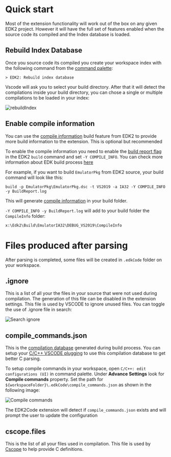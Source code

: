 # Quick start
Most of the extension functionality will work out of the box on any given EDK2 project. However it will have the full set of features enabled when the source code its compiled and the Index database is loaded.

## Rebuild Index Database
Once you source code its compiled you create your workspace index with the following command from the [command palette](https://code.visualstudio.com/docs/getstarted/userinterface#_command-palette):

```
> EDK2: Rebuild index database
```
Vscode will ask you to select your build directory. After that it will detect the compilations inside your build directory, you can chose a single or multiple compilations to be loaded in your index:

![rebuildIndex](https://github.com/intel/Edk2Code/assets/62723455/fd0b5143-0d4e-4970-98a9-b3cfcf09f433)

## Enable compile information

You can use the [compile information](https://github.com/tianocore/edk2/commit/4ad7ea9c842289aed6ed519f9fce33cf37cfc2a9) build feature from EDK2 to provide more build information to the extension. This is optional but recommended

To enable the compile information you need to enable the [build report flag](https://tianocore-docs.github.io/edk2-BuildSpecification/release-1.28/13_build_reports/#13-build-reports) in the EDK2 `build` command and set `-Y COMPILE_INFO`. You can check more information about EDK build process [here](https://github.com/tianocore/tianocore.github.io/wiki/Windows-systems#build)

For example, if you want to build `EmulatorPkg` from EDK2 source, your build command will look like this:

```shell
build -p EmulatorPkg\EmulatorPkg.dsc -t VS2019 -a IA32 -Y COMPILE_INFO -y BuildReport.log
```

This will generate [compile information](https://github.com/tianocore/edk2/commit/4ad7ea9c842289aed6ed519f9fce33cf37cfc2a9) in your build folder.

`-Y COMPILE_INFO -y BuildReport.log` will add to your build folder the `CompileInfo` folder:

`x:\Edk2\Build\EmulatorIA32\DEBUG_VS2019\CompileInfo`

# Files produced after parsing

After parsing is completed, some files will be created in `.edkCode` folder on your workspace.

## .ignore
This is a list of all your the files in your source that were not used during compilation. The generation of this file can be disabled in the extension settings. This file is used by VSCODE to ignore unused files. You can toggle the use of .ignore file in search:

![Search ignore](https://github.com/intel/Edk2Code/assets/62723455/d0485a5e-d53e-4a09-b17d-34c056a382b9)

## compile_commands.json
This is the [compilation database](https://clang.llvm.org/docs/JSONCompilationDatabase.html) generated during build process. You can setup your [C/C++ VSCODE plugging](https://code.visualstudio.com/docs/cpp/faq-cpp#_how-do-i-get-intellisense-to-work-correctly) to use this compilation database to get better C parsing.

To setup compile commands in your workspace, open `C/C++: edit configurations (UI)` in command palette. Under **Advance Settings** look for **Compile commands** property. Set the path for `${workspaceFolder}\.edkCode\compile_commands.json` as shown in the following image:


![Compile commands](https://github.com/intel/Edk2Code/assets/62723455/b7e65859-f1ce-4409-badf-7efd5b6b96c2)

The EDK2Code extension will detect if `compile_commands.json` exists and will prompt the user to update the configuration

## cscope.files
This is the list of all your files used in compilation. This file is used by [Cscope](https://cscope.sourceforge.net) to help provide C definitions.

